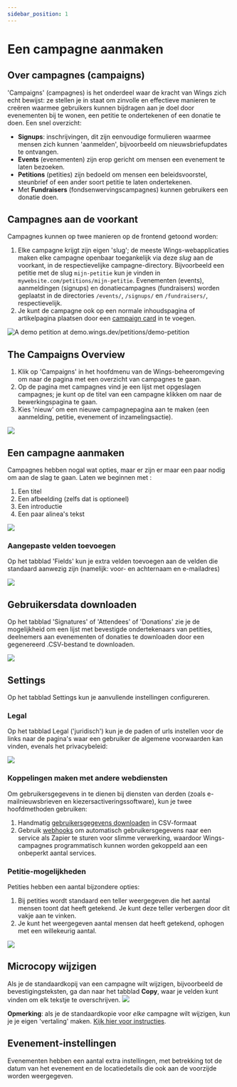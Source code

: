 ```yaml
---
sidebar_position: 1
---
```


# Een campagne aanmaken

## Over campagnes (campaigns)

'Campaigns' (campagnes) is het onderdeel waar de kracht van Wings zich echt bewijst: ze stellen je in staat om zinvolle en effectieve manieren te creëren waarmee gebruikers kunnen bijdragen aan je doel door evenementen bij te wonen, een petitie te ondertekenen of een donatie te doen. Een snel overzicht:

- **Signups**: inschrijvingen, dit zijn eenvoudige formulieren waarmee mensen zich kunnen 'aanmelden', bijvoorbeeld om nieuwsbriefupdates te ontvangen.
- **Events** (evenementen) zijn erop gericht om mensen een evenement te laten bezoeken.
- **Petitions** (petities) zijn bedoeld om mensen een beleidsvoorstel, steunbrief of een ander soort petitie te laten ondertekenen.
- Met **Fundraisers** (fondsenwervingscampagnes) kunnen gebruikers een donatie doen.

## Campagnes aan de voorkant

Campagnes kunnen op twee manieren op de frontend getoond worden:

1. Elke campagne krijgt zijn eigen 'slug'; de meeste Wings-webapplicaties maken elke campagne openbaar toegankelijk via deze _slug_ aan de voorkant, in de respectievelijke campagne-directory. Bijvoorbeeld een petitie met de slug `mijn-petitie` kun je vinden in `mywebsite.com/petitions/mijn-petitie`. Evenementen (events), aanmeldingen (signups) en donatiecampagnes (fundraisers) worden geplaatst in de directories `/events/`, `/signups/` en `/fundraisers/`, respectievelijk.
2. Je kunt de campagne ook op een normale inhoudspagina of artikelpagina plaatsen door een [campaign card](../pages-articles/publish-articles-and-pages#campaign) in te voegen.

![A demo petition at [demo.wings.dev/petitions/demo-petition](https://demo.wings.dev/petitions/demo-petition)](https://screens.wings.dev/CleanShot-2020-02-23-at-21.44.08-1582490660.png)

## The Campaigns Overview

1. Klik op 'Campaigns' in het hoofdmenu van de Wings-beheeromgeving om naar de pagina met een overzicht van campagnes te gaan.
2. Op de pagina met campagnes vind je een lijst met opgeslagen campagnes; je kunt op de titel van een campagne klikken om naar de bewerkingspagina te gaan.
3. Kies 'nieuw' om een nieuwe campagnepagina aan te maken (een aanmelding, petitie, evenement of inzamelingsactie).

![](https://screens.wings.dev/CleanShot-2020-02-23-at-22.08.27-1582492151.png)

## Een campagne aanmaken

Campagnes hebben nogal wat opties, maar er zijn er maar een paar nodig om aan de slag te gaan. Laten we beginnen met :

1. Een titel
2. Een afbeelding (zelfs dat is optioneel)
3. Een introductie
4. Een paar alinea's tekst

![](https://screens.wings.dev/CleanShot-2020-02-23-at-22.16.56-1582492658.png)

### Aangepaste velden toevoegen

Op het tabblad 'Fields' kun je extra velden toevoegen aan de velden die standaard aanwezig zijn (namelijk: voor- en achternaam en e-mailadres)

![](https://screens.wings.dev/CleanShot-2020-02-23-at-22.23.40-1582493038.png)

## Gebruikersdata downloaden

Op het tabblad 'Signatures' of 'Attendees' of 'Donations' zie je de mogelijkheid om een lijst met bevestigde ondertekenaars van petities, deelnemers aan evenementen of donaties te downloaden door een gegenereerd .CSV-bestand te downloaden.

![](https://bureaubolster.s3-eu-west-1.amazonaws.com/IMG_1100.jpeg)

## Settings

Op het tabblad Settings kun je aanvullende instellingen configureren.

### Legal

Op het tabblad Legal ('juridisch') kun je de paden of urls instellen voor de links naar de pagina's waar een gebruiker de algemene voorwaarden kan vinden, evenals het privacybeleid:

![](https://screens.wings.dev/CleanShot-2020-02-23-at-22.36.37-1582493819.png)

### Koppelingen maken met andere webdiensten

Om gebruikersgegevens in te dienen bij diensten van derden (zoals e-mailnieuwsbrieven en kiezersactiveringssoftware), kun je twee hoofdmethoden gebruiken:

1. Handmatig [gebruikersgegevens downloaden](#downloading-user-data) in CSV-formaat
2. Gebruik [webhooks](/docs/setting-up/webhooks) om automatisch gebruikersgegevens naar een service als Zapier te sturen voor slimme verwerking, waardoor Wings-campagnes programmatisch kunnen worden gekoppeld aan een onbeperkt aantal services.

### Petitie-mogelijkheden

Petities hebben een aantal bijzondere opties:

1. Bij petities wordt standaard een teller weergegeven die het aantal mensen toont dat heeft getekend. Je kunt deze teller verbergen door dit vakje aan te vinken.
2. Je kunt het weergegeven aantal mensen dat heeft getekend, ophogen met een willekeurig aantal.

![](https://screens.wings.dev/CleanShot-2020-02-23-at-22.37.37-1582493891.png)

## Microcopy wijzigen

Als je de standaardkopij van een campagne wilt wijzigen, bijvoorbeeld de bevestigingsteksten, ga dan naar het tabblad **Copy**, waar je velden kunt vinden om elk tekstje te overschrijven.
![](https://screens.wings.dev/CleanShot-2021-06-29-at-09.01.00-15V2q3EV3eye7VCKU0hTEkyBbuZAC7XCRNwcQ3fUFk66TUsO4xDMEcXgypkTb3z5HHSGb8TCD2JubqzwsRTZ4Xd5uvQhlj3TXE5R.png)

**Opmerking**: als je de standaardkopie voor _elke_ campagne wilt wijzigen, kun je je eigen 'vertaling' maken. [Kijk hier voor instructies](../setting-up/use-multiple-languages#project-wide-translations-for-strings).

## Evenement-instellingen

Evenementen hebben een aantal extra instellingen, met betrekking tot de datum van het evenement en de locatiedetails die ook aan de voorzijde worden weergegeven.
